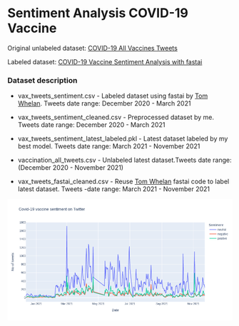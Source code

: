 # Sentiment Analysis COVID-19 Vaccine

Original unlabeled dataset: [COVID-19 All Vaccines Tweets](https://www.kaggle.com/datasets/gpreda/all-covid19-vaccines-tweets)

Labeled dataset: [COVID-19 Vaccine Sentiment Analysis with fastai](https://www.kaggle.com/code/twhelan/covid-19-vaccine-sentiment-analysis-with-fastai)


### Dataset description
- vax_tweets_sentiment.csv - Labeled dataset using fastai by [Tom Whelan](https://www.kaggle.com/twhelan). Tweets date range: December 2020 - March 2021
- vax_tweets_sentiment_cleaned.csv - Preprocessed dataset by me. Tweets date range: December 2020 - March 2021
- vax_tweets_sentiment_latest_labeled.pkl - Latest dataset labeled by my best model. Tweets date range: March 2021 - November 2021

- vaccination_all_tweets.csv - Unlabeled latest dataset.Tweets date range: (December 2020 - November 2021)
- vax_tweets_fastai_cleaned.csv - Reuse [Tom Whelan](https://www.kaggle.com/twhelan) fastai code to label latest dataset. Tweets -date range: March 2021 - November 2021


![Alt text](image.png?raw=true "Title")